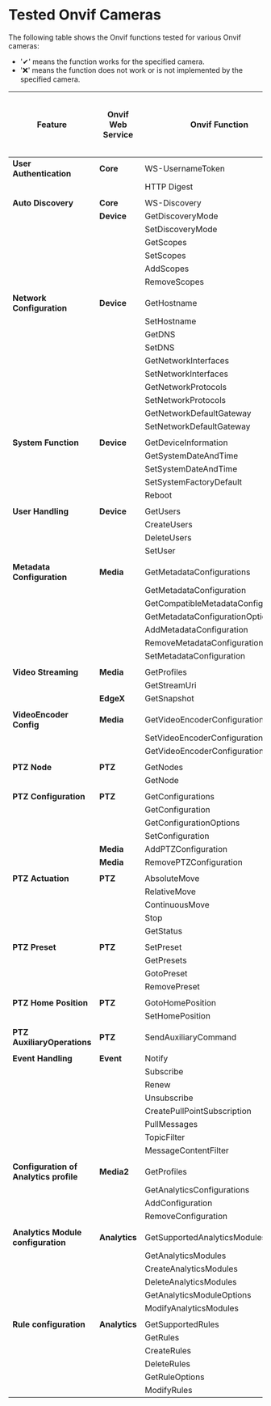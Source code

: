 # Tested Onvif Cameras
The following table shows the Onvif functions tested for various Onvif cameras:

* '✔' means the function works for the specified camera.
* '❌' means the function does not work or is not implemented by the specified camera.

| Feature                                | Onvif Web Service | Onvif Function                      | Hikvision DFI6256TE | Tapo C200 | BOSCH DINION IP starlight 6000 HD | GeoVision GV-BX8700 |
|----------------------------------------|-------------------|-------------------------------------|---------------------|-----------|-----------------------------------|---------------------|
| **User Authentication**                | **Core**          | WS-UsernameToken                    | ✔                   | ✔         | ✔                                 | ✔                   |
|                                        |                   | HTTP Digest                         | ✔                   | ❌         | ✔                                 | ❌                   |
|                                        |                   |                                     |                     |
| **Auto Discovery**                     | **Core**          | WS-Discovery                        | ✔                   | ✔         | ✔                                 | ✔                   |
|                                        | **Device**        | GetDiscoveryMode                    | ✔                   | ✔         | ✔                                 | ✔                   |
|                                        |                   | SetDiscoveryMode                    | ✔                   | ✔         | ✔                                 | ✔                   |
|                                        |                   | GetScopes                           | ✔                   | ✔         | ✔                                 | ✔                   |
|                                        |                   | SetScopes                           | ✔                   | ✔         | ✔                                 | ✔                   |
|                                        |                   | AddScopes                           | ✔                   | ❌         | ✔                                 | ✔                   |
|                                        |                   | RemoveScopes                        | ✔                   | ❌         | ✔                                 | ✔                   |
|                                        |                   |                                     |                     |
| **Network Configuration**              | **Device**        | GetHostname                         | ✔                   | ✔         | ✔                                 | ✔                   |
|                                        |                   | SetHostname                         | ✔                   | ❌         | ✔                                 | ✔                   |
|                                        |                   | GetDNS                              | ✔                   | ❌         | ✔                                 | ✔                   |
|                                        |                   | SetDNS                              | ✔                   | ❌         | ✔                                 | ✔                   |
|                                        |                   | GetNetworkInterfaces                | ✔                   | ✔         | ✔                                 | ✔                   |
|                                        |                   | SetNetworkInterfaces                | ✔                   | ❌         | ✔                                 | ✔                   |
|                                        |                   | GetNetworkProtocols                 | ✔                   | ✔         | ✔                                 | ✔                   |
|                                        |                   | SetNetworkProtocols                 | ✔                   | ❌         | ✔                                 | ✔                   |
|                                        |                   | GetNetworkDefaultGateway            | ✔                   | ❌         | ✔                                 | ✔                   |
|                                        |                   | SetNetworkDefaultGateway            | ✔                   | ❌         | ✔                                 | ✔                   |
|                                        |                   |                                     |                     |
| **System Function**                    | **Device**        | GetDeviceInformation                | ✔                   | ✔         | ✔                                 | ✔                   |
|                                        |                   | GetSystemDateAndTime                | ✔                   | ✔         | ✔                                 | ✔                   |
|                                        |                   | SetSystemDateAndTime                | ✔                   | ❌         | ✔                                 | ✔                   |
|                                        |                   | SetSystemFactoryDefault             | ✔                   | ✔         | ✔                                 | ✔                   |
|                                        |                   | Reboot                              | ✔                   | ✔         | ✔                                 | ✔                   |
|                                        |                   |                                     |                     |
| **User Handling**                      | **Device**        | GetUsers                            | ✔                   | ❌         | ✔                                 | ✔                   |
|                                        |                   | CreateUsers                         | ✔                   | ❌         | ✔                                 | ✔                   |
|                                        |                   | DeleteUsers                         | ✔                   | ❌         | ✔                                 | ✔                   |
|                                        |                   | SetUser                             | ✔                   | ❌         | ✔                                 | ✔                   |
|                                        |                   |                                     |                     |
| **Metadata Configuration**             | **Media**         | GetMetadataConfigurations           | ✔                   | ❌         | ✔                                 | ✔                   |
|                                        |                   | GetMetadataConfiguration            | ✔                   | ❌         | ✔                                 | ✔                   |
|                                        |                   | GetCompatibleMetadataConfigurations | ✔                   | ❌         | ✔                                 | ✔                   |
|                                        |                   | GetMetadataConfigurationOptions     | ✔                   | ❌         | ✔                                 | ✔                   |
|                                        |                   | AddMetadataConfiguration            | ✔                   | ❌         | ✔                                 | ✔                   |
|                                        |                   | RemoveMetadataConfiguration         | ✔                   | ❌         | ✔                                 | ✔                   |
|                                        |                   | SetMetadataConfiguration            | ✔                   | ❌         | ✔                                 | ✔                   |
|                                        |                   |                                     |                     |
| **Video Streaming**                    | **Media**         | GetProfiles                         | ✔                   | ✔         | ✔                                 | ✔                   |
|                                        |                   | GetStreamUri                        | ✔                   | ✔         | ✔                                 | ✔                   |
|                                        | **EdgeX**         | GetSnapshot                         | ✔                   | ❌         | ✔                                 | ❌                   |
|                                        |                   |                                     |                     |
| **VideoEncoder  Config**               | **Media**         | GetVideoEncoderConfiguration        | ✔                   | ✔         | ✔                                 | ✔                   |
|                                        |                   | SetVideoEncoderConfiguration        | ✔                   | ❌         | ✔                                 | ✔                   |
|                                        |                   | GetVideoEncoderConfigurationOptions | ✔                   | ✔         | ✔                                 | ✔                   |
|                                        |                   |                                     |                     |
| **PTZ Node**                           | **PTZ**           | GetNodes                            | ❌                   | ✔         | ❌                                 | ❌                   |
|                                        |                   | GetNode                             | ❌                   | ✔         | ❌                                 | ❌                   |
|                                        |                   |                                     |                     |
| **PTZ Configuration**                  | **PTZ**           | GetConfigurations                   | ❌                   | ✔         | ❌                                 | ❌                   |
|                                        |                   | GetConfiguration                    | ❌                   | ✔         | ❌                                 | ❌                   |
|                                        |                   | GetConfigurationOptions             | ❌                   | ✔         | ❌                                 | ❌                   |
|                                        |                   | SetConfiguration                    | ❌                   | ❌         | ❌                                 | ❌                   |
|                                        | **Media**         | AddPTZConfiguration                 | ❌                   | ❌         | ❌                                 | ❌                   |
|                                        | **Media**         | RemovePTZConfiguration              | ❌                   | ❌         | ❌                                 | ❌                   |
|                                        |                   |                                     |                     |
| **PTZ Actuation**                      | **PTZ**           | AbsoluteMove                        | ❌                   | ✔         | ❌                                 | ❌                   |
|                                        |                   | RelativeMove                        | ❌                   | ✔         | ❌                                 | ❌                   |
|                                        |                   | ContinuousMove                      | ❌                   | ✔         | ❌                                 | ❌                   |
|                                        |                   | Stop                                | ❌                   | ✔         | ❌                                 | ❌                   |
|                                        |                   | GetStatus                           | ❌                   | ✔         | ❌                                 | ❌                   |
|                                        |                   |                                     |                     |
| **PTZ Preset**                         | **PTZ**           | SetPreset                           | ❌                   | ✔         | ❌                                 | ❌                   |
|                                        |                   | GetPresets                          | ❌                   | ✔         | ❌                                 | ❌                   |
|                                        |                   | GotoPreset                          | ❌                   | ✔         | ❌                                 | ❌                   |
|                                        |                   | RemovePreset                        | ❌                   | ✔         | ❌                                 | ❌                   |
|                                        |                   |                                     |                     |
| **PTZ Home Position**                  | **PTZ**           | GotoHomePosition                    | ❌                   | ❌         | ❌                                 | ❌                   |
|                                        |                   | SetHomePosition                     | ❌                   | ❌         | ❌                                 | ❌                   |
|                                        |                   |                                     |                     |
| **PTZ AuxiliaryOperations**            | **PTZ**           | SendAuxiliaryCommand                | ❌                   | ❌         | ❌                                 | ❌                   |
|                                        |                   |                                     |                     |
| **Event Handling**                     | **Event**         | Notify                              | ✔                   | ❌         | ✔                                 | ❌                   |
|                                        |                   | Subscribe                           | ✔                   | ❌         | ✔                                 | ❌                   |
|                                        |                   | Renew                               | ❌                   | ❌         | ✔                                 | ❌                   |
|                                        |                   | Unsubscribe                         | ✔                   | ❌         | ✔                                 | ❌                   |
|                                        |                   | CreatePullPointSubscription         | ✔                   | ❌         | ✔                                 | ❌                   |
|                                        |                   | PullMessages                        | ✔                   | ❌         | ✔                                 | ❌                   |
|                                        |                   | TopicFilter                         | ✔                   | ❌         | ✔                                 | ❌                   |
|                                        |                   | MessageContentFilter                | ❌                   | ❌         | ❌                                 | ❌                   |
|                                        |                   |                                     |                     |
| **Configuration of Analytics profile** | **Media2**        | GetProfiles                         | ❌                   | ❌         | ✔                                 | ❌                   |
|                                        |                   | GetAnalyticsConfigurations          | ❌                   | ❌         | ✔                                 | ❌                   |
|                                        |                   | AddConfiguration                    | ❌                   | ❌         | ✔                                 | ❌                   |
|                                        |                   | RemoveConfiguration                 | ❌                   | ❌         | ✔                                 | ❌                   |
|                                        |                   |                                     |                     | 
| **Analytics Module configuration**     | **Analytics**     | GetSupportedAnalyticsModules        | ❌                   | ❌         | ✔                                 | ❌                   |
|                                        |                   | GetAnalyticsModules                 | ❌                   | ❌         | ✔                                 | ❌                   |
|                                        |                   | CreateAnalyticsModules              | ❌                   | ❌         | ❌                                 | ❌                   |
|                                        |                   | DeleteAnalyticsModules              | ❌                   | ❌         | ❌                                 | ❌                   |
|                                        |                   | GetAnalyticsModuleOptions           | ❌                   | ❌         | ✔                                 | ❌                   |
|                                        |                   | ModifyAnalyticsModules              | ❌                   | ❌         | ✔                                 | ❌                   |
|                                        |                   |                                     |                     |
| **Rule configuration**                 | **Analytics**     | GetSupportedRules                   | ❌                   | ❌         | ✔                                 | ❌                   |
|                                        |                   | GetRules                            | ❌                   | ❌         | ✔                                 | ❌                   |
|                                        |                   | CreateRules                         | ❌                   | ❌         | ✔                                 | ❌                   |
|                                        |                   | DeleteRules                         | ❌                   | ❌         | ✔                                 | ❌                   |
|                                        |                   | GetRuleOptions                      | ❌                   | ❌         | ✔                                 | ❌                   |
|                                        |                   | ModifyRules                         | ❌                   | ❌         | ✔                                 | ❌                   |

